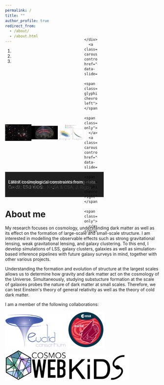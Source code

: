 ```yaml
---
permalink: /
title: ""
author_profile: true
redirect_from: 
  - /about/
  - /about.html
---
```


<div class="aside">
  <head>
    <title></title>
    <meta charset="utf-8">
    <link rel="stylesheet" href="https://maxcdn.bootstrapcdn.com/bootstrap/3.4.1/css/bootstrap.min.css">
    <script src="https://ajax.googleapis.com/ajax/libs/jquery/3.7.1/jquery.min.js"></script>
    <script src="https://maxcdn.bootstrapcdn.com/bootstrap/3.4.1/js/bootstrap.min.js"></script>
    <style>
      .carousel {
        width: 60%;
        margin: 0;
      }
      .carousel-inner {
        display: flex;
        align-items: center;
        justify-content: center;
        height: 420px;
        position: relative;
      }
      .carousel-inner img {
        max-height: 100%;
        max-width: 100%;
        height: auto;
        width: auto;
        margin: 0 auto;
        display: block;
      }
      .carousel-caption {
        position: absolute;
        bottom: 0;
        left: 0;
        width: 100%;
        background-color: rgba(0, 0, 0, 0.5); /* Semi-transparent black background */
        color: #fff; /* White text */
        padding: 10px; /* Add some padding */
        text-align: left; /* Center the text */
        margin: 0;
      }
    </style>
  </head>
  <div class="container">
    <div id="myCarousel" class="carousel slide" data-ride="carousel">
      <!-- Indicators -->
      <ol class="carousel-indicators">
        <li data-target="#myCarousel" data-slide-to="0" class="active"></li>
        <li data-target="#myCarousel" data-slide-to="1"></li>
        <li data-target="#myCarousel" data-slide-to="2"></li>
      </ol>
      <div class="carousel-inner">
        <div class="item active">
          <img src="../images/webb_seahorse.jpg" alt="JWST observation of the cosmic seahorse. Credit: ESA/Webb, NASA & CSA, J. Rigby" height="500px">
          <div class="carousel-caption">
            <p id="carousel-caption-text">JWST observation of the cosmic seahorse. Credit: ESA/Webb, NASA & CSA, J. Rigby</p>
          </div>
        </div>
        <div class="item">
          <img src="../images/kids_sky.jpg" alt="ESO Kilo-Degree Survey weak lensing data. Credit: ESO KiDS" height="500px">
          <div class="carousel-caption">
            <p id="carousel-caption-text">ESO Kilo-Degree Survey weak lensing data. Credit: ESO KiDS</p>
          </div>
        </div>
        <div class="item">
          <img src="../images/kids_sbi_results.jpg" alt="Latest cosmological constraints from SBI analysis of KiDS-1000." height="500px">
          <div class="carousel-caption">
            <p id="carousel-caption-text">Latest cosmological constraints from <a href="https://arxiv.org/abs/2404.15402"> SBI analysis of KiDS-1000</a>.</p>
          </div>
        </div>
        
      </div>
      <a class="left carousel-control" href="#myCarousel" data-slide="prev">
        <span class="glyphicon glyphicon-chevron-left"></span>
        <span class="sr-only">Previous</span>
      </a>
      <a class="right carousel-control" href="#myCarousel" data-slide="next">
        <span class="glyphicon glyphicon-chevron-right"></span>
        <span class="sr-only">Next</span>
      </a>
    </div>
  </div>
  <script>
    // JavaScript to update the caption text based on the current image
    $('#myCarousel').on('slide.bs.carousel', function (e) {
      var altText = $(e.relatedTarget).find('img').attr('alt');
      $('#carousel-caption-text').text(altText);
    });
  </script>
</div>

About me
==============

My research focuses on cosmology, understanding dark matter as well as its effect on the formation of large-scale and small-scale structure. I am interested in modelling the observable effects such as strong gravitational lensing, weak gravitational lensing, and galaxy clustering. To this end, I develop simulations of LSS, galaxy clusters, galaxies as well as simulation-based inference pipelines with future galaxy surveys in mind, together with other various projects.

Understanding the formation and evolution of structure at the largest scales allows us to determine how gravity and dark matter act on the cosmology of the Universe. Simultaneously, studying substucture formation at the scale of galaxies probes the nature of dark matter at small scales. Therefore, we can test Einstein's theory of general relativity as well as the theory of cold dark matter.

I am a member of the following collaborations:

[<img src="../images/Euclid_consortium_logo.png" width="200" />](https://www.euclid-ec.org/)
[<img src="../images/Euclid_logo_pillars.png" width="120" />](https://www.cosmos.esa.int/web/euclid)
[<img src="../images/COSMOSWeb_logo.png" width="200" />](https://cosmos.astro.caltech.edu/page/cosmosweb)
[<img src="../images/KiDS_logo.jpg" width="200" />](https://kids.strw.leidenuniv.nl/)


